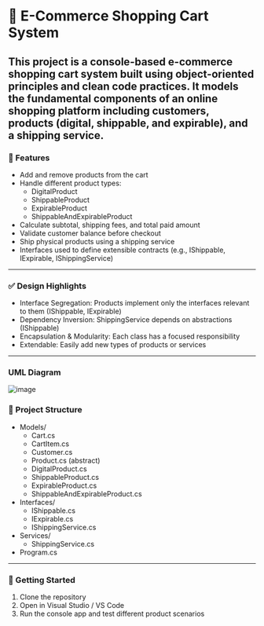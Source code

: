 # 🛒 E-Commerce Shopping Cart System
This project is a console-based e-commerce shopping cart system built using object-oriented principles and clean code practices. It models the fundamental components of an online shopping platform including customers, products (digital, shippable, and expirable), and a shipping service.
---

### 📌 Features
- Add and remove products from the cart
- Handle different product types:
  - DigitalProduct
  - ShippableProduct
  - ExpirableProduct
  - ShippableAndExpirableProduct
- Calculate subtotal, shipping fees, and total paid amount
- Validate customer balance before checkout
- Ship physical products using a shipping service
- Interfaces used to define extensible contracts (e.g., IShippable, IExpirable, IShippingService)
---

### ✅ Design Highlights
- Interface Segregation: Products implement only the interfaces relevant to them (IShippable, IExpirable)
- Dependency Inversion: ShippingService depends on abstractions (IShippable)
- Encapsulation & Modularity: Each class has a focused responsibility
- Extendable: Easily add new types of products or services
---

### UML Diagram
![image](https://github.com/user-attachments/assets/072ec8d6-5355-48bc-9b1d-24fd4bf3cc54)

### 📂 Project Structure
- Models/
  - Cart.cs
  - CartItem.cs
  - Customer.cs
  - Product.cs (abstract)
  - DigitalProduct.cs
  - ShippableProduct.cs
  - ExpirableProduct.cs
  - ShippableAndExpirableProduct.cs
- Interfaces/
  - IShippable.cs
  - IExpirable.cs
  - IShippingService.cs
- Services/
  - ShippingService.cs
- Program.cs
---

### 🚀 Getting Started
1. Clone the repository
2. Open in Visual Studio / VS Code
3. Run the console app and test different product scenarios
   
